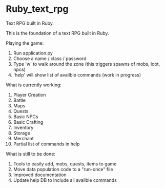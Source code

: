 # Ruby_text_rpg
Text RPG built in Ruby.

This is the foundation of a text RPG built in Ruby.

Playing the game:
1. Run application.py
2. Choose a name / class / password
3. Type 'w' to walk around the zone (this triggers spawns of mobs, loot, npcs)
4. 'help' will show list of availble commands (work in progress)


What is currently working:
1. Player Creation
2. Battle
3. Maps
4. Quests
5. Basic NPCs
6. Basic Crafting
7. Inventory
8. Storage
9. Merchant
10. Partial list of commands in help

What is still to be done:
1. Tools to easily add, mobs, quests, items to game
2. Move data population code to a "run-once" file
3. Improved documentation
4. Update help DB to include all availble commands 




